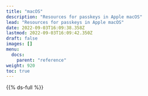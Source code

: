 ```yaml
---
title: "macOS"
description: "Resources for passkeys in Apple macOS"
lead: "Resources for passkeys in Apple macOS"
date: 2022-09-03T16:09:38.358Z
lastmod: 2022-09-03T16:09:42.350Z
draft: false
images: []
menu:
  docs:
    parent: "reference"
weight: 920
toc: true
---
```


{{% ds-full %}}
